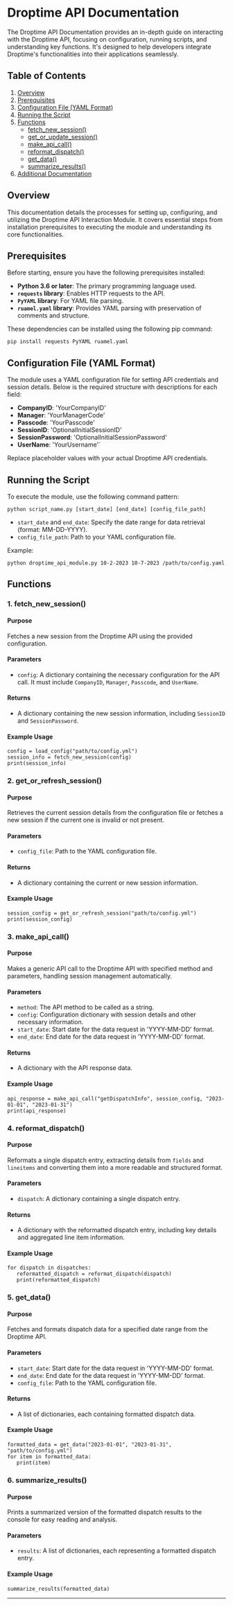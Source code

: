 Droptime API Documentation
==========================

The Droptime API Documentation provides an in-depth guide on interacting with the Droptime API, focusing on configuration, running scripts, and understanding key functions. It's designed to help developers integrate Droptime's functionalities into their applications seamlessly.

Table of Contents
-----------------

1.  [Overview](#overview)
2.  [Prerequisites](#prerequisites)
3.  [Configuration File (YAML Format)](#configuration-file-yaml-format)
4.  [Running the Script](#running-the-script)
5.  [Functions](#functions)
    *   [fetch\_new\_session()](#1-fetch_new_session)
    *   [get\_or\_update\_session()](#2-get_or_update_session)
    *   [make\_api\_call()](#3-make_api_call)
    *   [reformat\_dispatch()](#4-reformat_dispatch)
    *   [get\_data()](#5-get_data)
    *   [summarize\_results()](#6-summarize_results)
6.  [Additional Documentation](#additional-documentation)

Overview
--------

This documentation details the processes for setting up, configuring, and utilizing the Droptime API Interaction Module. It covers essential steps from installation prerequisites to executing the module and understanding its core functionalities.

Prerequisites
-------------

Before starting, ensure you have the following prerequisites installed:

*   **Python 3.6 or later**: The primary programming language used.
*   **`requests` library**: Enables HTTP requests to the API.
*   **`PyYAML` library**: For YAML file parsing.
*   **`ruamel.yaml` library**: Provides YAML parsing with preservation of comments and structure.

These dependencies can be installed using the following pip command:

```
pip install requests PyYAML ruamel.yaml
```

Configuration File (YAML Format)
--------------------------------

The module uses a YAML configuration file for setting API credentials and session details. Below is the required structure with descriptions for each field:

- **CompanyID**: 'YourCompanyID'
- **Manager**: 'YourManagerCode'
- **Passcode**: 'YourPasscode'
- **SessionID**: 'OptionalInitialSessionID'
- **SessionPassword**: 'OptionalInitialSessionPassword'
- **UserName**: 'YourUsername'`

Replace placeholder values with your actual Droptime API credentials.

Running the Script
------------------

To execute the module, use the following command pattern:

```
python script_name.py [start_date] [end_date] [config_file_path]
```

*   `start_date` and `end_date`: Specify the date range for data retrieval (format: MM-DD-YYYY).
*   `config_file_path`: Path to your YAML configuration file.

Example:

```
python droptime_api_module.py 10-2-2023 10-7-2023 /path/to/config.yaml
```

Functions
---------

### 1\. fetch\_new\_session()

#### Purpose

Fetches a new session from the Droptime API using the provided configuration.

#### Parameters

*   `config`: A dictionary containing the necessary configuration for the API call. It must include `CompanyID`, `Manager`, `Passcode`, and `UserName`.

#### Returns

*   A dictionary containing the new session information, including `SessionID` and `SessionPassword`.

#### Example Usage

```
config = load_config("path/to/config.yml") 
session_info = fetch_new_session(config)
print(session_info)
```

### 2\. get\_or\_refresh\_session()

#### Purpose

Retrieves the current session details from the configuration file or fetches a new session if the current one is invalid or not present.

#### Parameters

*   `config_file`: Path to the YAML configuration file.

#### Returns

*   A dictionary containing the current or new session information.

#### Example Usage

```
session_config = get_or_refresh_session("path/to/config.yml")
print(session_config)
```

### 3\. make\_api\_call()

#### Purpose

Makes a generic API call to the Droptime API with specified method and parameters, handling session management automatically.

#### Parameters

*   `method`: The API method to be called as a string.
*   `config`: Configuration dictionary with session details and other necessary information.
*   `start_date`: Start date for the data request in 'YYYY-MM-DD' format.
*   `end_date`: End date for the data request in 'YYYY-MM-DD' format.

#### Returns

*   A dictionary with the API response data.

#### Example Usage

```
api_response = make_api_call("getDispatchInfo", session_config, "2023-01-01", "2023-01-31")
print(api_response)
```

### 4\. reformat\_dispatch()

#### Purpose

Reformats a single dispatch entry, extracting details from `fields` and `lineitems` and converting them into a more readable and structured format.

#### Parameters

*   `dispatch`: A dictionary containing a single dispatch entry.

#### Returns

*   A dictionary with the reformatted dispatch entry, including key details and aggregated line item information.

#### Example Usage

```
for dispatch in dispatches:
   reformatted_dispatch = reformat_dispatch(dispatch)
   print(reformatted_dispatch)
```

### 5\. get\_data()

#### Purpose

Fetches and formats dispatch data for a specified date range from the Droptime API.

#### Parameters

*   `start_date`: Start date for the data request in 'YYYY-MM-DD' format.
*   `end_date`: End date for the data request in 'YYYY-MM-DD' format.
*   `config_file`: Path to the YAML configuration file.

#### Returns

*   A list of dictionaries, each containing formatted dispatch data.

#### Example Usage

```
formatted_data = get_data("2023-01-01", "2023-01-31", "path/to/config.yml")
for item in formatted_data:
   print(item)
```

### 6\. summarize\_results()

#### Purpose

Prints a summarized version of the formatted dispatch results to the console for easy reading and analysis.

#### Parameters

*   `results`: A list of dictionaries, each representing a formatted dispatch entry.

#### Example Usage

```
summarize_results(formatted_data)
```

* * *
